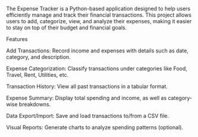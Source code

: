 The Expense Tracker is a Python-based application designed to help users efficiently manage and track their financial transactions. This project allows users to add, categorize, view, and analyze their expenses, making it easier to stay on top of their budget and financial goals.

Features

Add Transactions: Record income and expenses with details such as date, category, and description.

Expense Categorization: Classify transactions under categories like Food, Travel, Rent, Utilities, etc.

Transaction History: View all past transactions in a tabular format.

Expense Summary: Display total spending and income, as well as category-wise breakdowns.

Data Export/Import: Save and load transactions to/from a CSV file.

Visual Reports: Generate charts to analyze spending patterns (optional).
